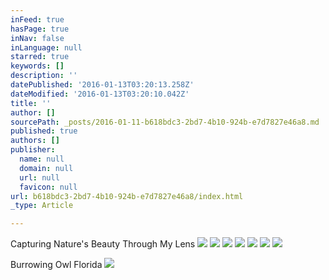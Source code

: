 ```yaml
---
inFeed: true
hasPage: true
inNav: false
inLanguage: null
starred: true
keywords: []
description: ''
datePublished: '2016-01-13T03:20:13.258Z'
dateModified: '2016-01-13T03:20:10.042Z'
title: ''
author: []
sourcePath: _posts/2016-01-11-b618bdc3-2bd7-4b10-924b-e7d7827e46a8.md
published: true
authors: []
publisher:
  name: null
  domain: null
  url: null
  favicon: null
url: b618bdc3-2bd7-4b10-924b-e7d7827e46a8/index.html
_type: Article

---
```

Capturing Nature's Beauty Through My Lens
![](https://s3-us-west-2.amazonaws.com/the-grid-img/p/94013da27f4d1bdb3609f1972834250f1b5dd9f8.jpg)
![](https://the-grid-user-content.s3-us-west-2.amazonaws.com/3ce6ebfb-af2a-4d8d-8751-bb412c922707.jpg)
![](https://the-grid-user-content.s3-us-west-2.amazonaws.com/c5321a8a-16a5-4b83-922f-400f8c64e208.jpg)
![](https://the-grid-user-content.s3-us-west-2.amazonaws.com/732329ea-c293-4945-bb25-27016d914fb4.jpg)
![](https://the-grid-user-content.s3-us-west-2.amazonaws.com/27392662-d2d3-47ef-a029-3a2d0f78af92.jpg)
![](https://the-grid-user-content.s3-us-west-2.amazonaws.com/affef304-25c3-4146-b4f5-b7a2be8232b7.jpg)
![](https://the-grid-user-content.s3-us-west-2.amazonaws.com/3a41c77e-eeb7-4416-b3b8-3b1f24d65350.jpg)

Burrowing Owl Florida
![](https://the-grid-user-content.s3-us-west-2.amazonaws.com/af8aacd1-31ff-4335-966f-6e8e3ac70374.jpg)